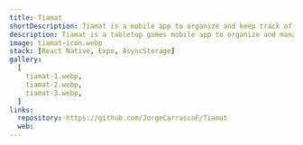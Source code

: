 ```yaml
---
title: Tiamat
shortDescription: Tiamat is a mobile app to organize and keep track of your boardgames. It also counts with basic tools to manage your games.
description: Tiamat is a tabletop games mobile app to organize and manage your boardgames. It contains a description of each of the games, as well as the min and max playes and the owner (in case you use it with friends!). It also counts with basic tools to manage your games, as a dice roller, a team divider, points counters and first turn decider.
image: tiamat-icon.webp
stack: [React Native, Expo, AsyncStorage]
gallery:
  [
    tiamat-1.webp,
    tiamat-2.webp,
    tiamat-3.webp,
  ]
links:
  repository: https://github.com/JorgeCarrascoF/Tiamat
  web:
---
```

